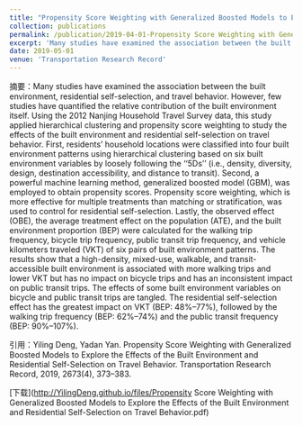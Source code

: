 ```yaml
---
title: "Propensity Score Weighting with Generalized Boosted Models to Explore the Effects of the Built Environment and Residential Self-Selection on Travel Behavior"
collection: publications
permalink: /publication/2019-04-01-Propensity Score Weighting with Generalized Boosted Models to Explore the Effects of the Built Environment and Residential Self-Selection on Travel Behavior
excerpt: 'Many studies have examined the association between the built environment, residential self-selection, and travel behavior. However, few studies have quantified the relative contribution of the built environment itself. Using the 2012 Nanjing Household Travel Survey data, this study applied hierarchical clustering and propensity score weighting to study the effects of the built environment and residential self-selection on travel behavior. First, residents’ household locations were classified into four built environment patterns using hierarchical clustering based on six built environment variables by loosely following the ‘‘5Ds’’ (i.e., density, diversity, design, destination accessibility, and distance to transit). Second, a powerful machine learning method, generalized boosted model (GBM), was employed to obtain propensity scores. Propensity score weighting, which is more effective for multiple treatments than matching or stratification, was used to control for residential self-selection. Lastly, the observed effect (OBE), the average treatment effect on the population (ATE), and the built environment proportion (BEP) were calculated for the walking trip frequency, bicycle trip frequency, public transit trip frequency, and vehicle kilometers traveled (VKT) of six pairs of built environment patterns. The results show that a high-density, mixed-use, walkable, and transit-accessible built environment is associated with more walking trips and lower VKT but has no impact on bicycle trips and has an inconsistent impact on public transit trips. The effects of some built environment variables on bicycle and public transit trips are tangled. The residential self-selection effect has the greatest impact on VKT (BEP: 48%–77%), followed by the walking trip frequency (BEP: 62%–74%) and the public transit frequency (BEP: 90%–107%).'
date: 2019-05-01
venue: 'Transportation Research Record'
---
```

摘要：Many studies have examined the association between the built environment, residential self-selection, and travel behavior. However, few studies have quantified the relative contribution of the built environment itself. Using the 2012 Nanjing Household Travel Survey data, this study applied hierarchical clustering and propensity score weighting to study the effects of the built environment and residential self-selection on travel behavior. First, residents’ household locations were classified into four built environment patterns using hierarchical clustering based on six built environment variables by loosely following the ‘‘5Ds’’ (i.e., density, diversity, design, destination accessibility, and distance to transit). Second, a powerful machine learning method, generalized boosted model (GBM), was employed to obtain propensity scores. Propensity score weighting, which is more effective for multiple treatments than matching or stratification, was used to control for residential self-selection. Lastly, the observed effect (OBE), the average treatment effect on the population (ATE), and the built environment proportion (BEP) were calculated for the walking trip frequency, bicycle trip frequency, public transit trip frequency, and vehicle kilometers traveled (VKT) of six pairs of built environment patterns. The results show that a high-density, mixed-use, walkable, and transit-accessible built environment is associated with more walking trips and lower VKT but has no impact on bicycle trips and has an inconsistent impact on public transit trips. The effects of some built environment variables on bicycle and public transit trips are tangled. The residential self-selection effect has the greatest impact on VKT (BEP: 48%–77%), followed by the walking trip frequency (BEP: 62%–74%) and the public transit frequency (BEP: 90%–107%).

引用：Yiling Deng, Yadan Yan. Propensity Score Weighting with Generalized Boosted Models
to Explore the Effects of the Built Environment and Residential Self-Selection
on Travel Behavior. Transportation Research Record, 2019, 2673(4), 373–383.

[下载](http://YilingDeng.github.io/files/Propensity Score Weighting with Generalized Boosted Models
to Explore the Effects of the Built Environment and Residential Self-Selection
on Travel Behavior.pdf)